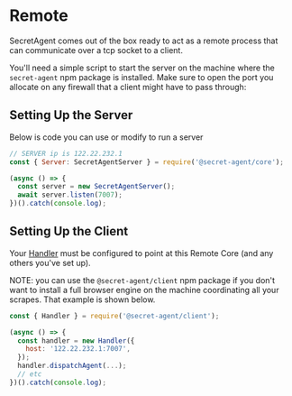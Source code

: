 # Remote

SecretAgent comes out of the box ready to act as a remote process that can communicate over a tcp socket to a client.

You'll need a simple script to start the server on the machine where the `secret-agent` npm package is installed. Make sure to open the port you allocate on any firewall that a client might have to pass through:

## Setting Up the Server

Below is code you can use or modify to run a server

```javascript
// SERVER ip is 122.22.232.1
const { Server: SecretAgentServer } = require('@secret-agent/core');

(async () => {
  const server = new SecretAgentServer();
  await server.listen(7007);
})().catch(console.log);
```

## Setting Up the Client

Your [Handler](../basic-interfaces/handler) must be configured to point at this Remote Core (and any others you've set up).

NOTE: you can use the `@secret-agent/client` npm package if you don't want to install a full browser engine on the machine coordinating all your scrapes. That example is shown below.

```javascript
const { Handler } = require('@secret-agent/client');

(async () => {
  const handler = new Handler({
    host: '122.22.232.1:7007',
  });
  handler.dispatchAgent(...);
  // etc
})().catch(console.log);
```
